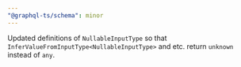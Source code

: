 ```yaml
---
"@graphql-ts/schema": minor
---
```


Updated definitions of `NullableInputType` so that `InferValueFromInputType<NullableInputType>` and etc. return `unknown` instead of `any`.
